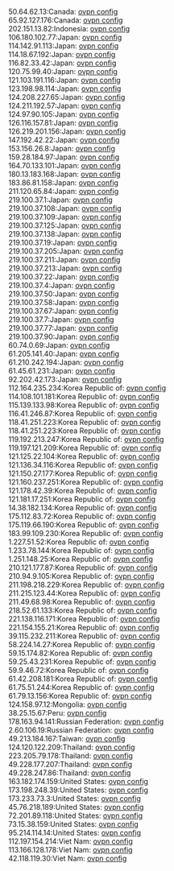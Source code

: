 50.64.62.13:Canada: [ovpn config](vpn/50_64_62_13.ovpn)  
65.92.127.176:Canada: [ovpn config](vpn/65_92_127_176.ovpn)  
202.151.13.82:Indonesia: [ovpn config](vpn/202_151_13_82.ovpn)  
106.180.102.77:Japan: [ovpn config](vpn/106_180_102_77.ovpn)  
114.142.91.113:Japan: [ovpn config](vpn/114_142_91_113.ovpn)  
114.18.67.192:Japan: [ovpn config](vpn/114_18_67_192.ovpn)  
116.82.33.42:Japan: [ovpn config](vpn/116_82_33_42.ovpn)  
120.75.99.40:Japan: [ovpn config](vpn/120_75_99_40.ovpn)  
121.103.191.116:Japan: [ovpn config](vpn/121_103_191_116.ovpn)  
123.198.98.114:Japan: [ovpn config](vpn/123_198_98_114.ovpn)  
124.208.227.65:Japan: [ovpn config](vpn/124_208_227_65.ovpn)  
124.211.192.57:Japan: [ovpn config](vpn/124_211_192_57.ovpn)  
124.97.90.105:Japan: [ovpn config](vpn/124_97_90_105.ovpn)  
126.116.157.81:Japan: [ovpn config](vpn/126_116_157_81.ovpn)  
126.219.201.156:Japan: [ovpn config](vpn/126_219_201_156.ovpn)  
147.192.42.22:Japan: [ovpn config](vpn/147_192_42_22.ovpn)  
153.156.26.8:Japan: [ovpn config](vpn/153_156_26_8.ovpn)  
159.28.184.97:Japan: [ovpn config](vpn/159_28_184_97.ovpn)  
164.70.133.101:Japan: [ovpn config](vpn/164_70_133_101.ovpn)  
180.13.183.168:Japan: [ovpn config](vpn/180_13_183_168.ovpn)  
183.86.81.158:Japan: [ovpn config](vpn/183_86_81_158.ovpn)  
211.120.65.84:Japan: [ovpn config](vpn/211_120_65_84.ovpn)  
219.100.37.1:Japan: [ovpn config](vpn/219_100_37_1.ovpn)  
219.100.37.108:Japan: [ovpn config](vpn/219_100_37_108.ovpn)  
219.100.37.109:Japan: [ovpn config](vpn/219_100_37_109.ovpn)  
219.100.37.125:Japan: [ovpn config](vpn/219_100_37_125.ovpn)  
219.100.37.138:Japan: [ovpn config](vpn/219_100_37_138.ovpn)  
219.100.37.19:Japan: [ovpn config](vpn/219_100_37_19.ovpn)  
219.100.37.205:Japan: [ovpn config](vpn/219_100_37_205.ovpn)  
219.100.37.211:Japan: [ovpn config](vpn/219_100_37_211.ovpn)  
219.100.37.213:Japan: [ovpn config](vpn/219_100_37_213.ovpn)  
219.100.37.22:Japan: [ovpn config](vpn/219_100_37_22.ovpn)  
219.100.37.4:Japan: [ovpn config](vpn/219_100_37_4.ovpn)  
219.100.37.50:Japan: [ovpn config](vpn/219_100_37_50.ovpn)  
219.100.37.58:Japan: [ovpn config](vpn/219_100_37_58.ovpn)  
219.100.37.67:Japan: [ovpn config](vpn/219_100_37_67.ovpn)  
219.100.37.7:Japan: [ovpn config](vpn/219_100_37_7.ovpn)  
219.100.37.77:Japan: [ovpn config](vpn/219_100_37_77.ovpn)  
219.100.37.90:Japan: [ovpn config](vpn/219_100_37_90.ovpn)  
60.74.0.69:Japan: [ovpn config](vpn/60_74_0_69.ovpn)  
61.205.141.40:Japan: [ovpn config](vpn/61_205_141_40.ovpn)  
61.210.242.194:Japan: [ovpn config](vpn/61_210_242_194.ovpn)  
61.45.61.231:Japan: [ovpn config](vpn/61_45_61_231.ovpn)  
92.202.42.173:Japan: [ovpn config](vpn/92_202_42_173.ovpn)  
112.164.235.234:Korea Republic of: [ovpn config](vpn/112_164_235_234.ovpn)  
114.108.101.181:Korea Republic of: [ovpn config](vpn/114_108_101_181.ovpn)  
115.139.133.98:Korea Republic of: [ovpn config](vpn/115_139_133_98.ovpn)  
116.41.246.87:Korea Republic of: [ovpn config](vpn/116_41_246_87.ovpn)  
118.41.251.223:Korea Republic of: [ovpn config](vpn/118_41_251_223.ovpn)  
118.41.251.223:Korea Republic of: [ovpn config](vpn/118_41_251_223.ovpn)  
119.192.213.247:Korea Republic of: [ovpn config](vpn/119_192_213_247.ovpn)  
119.197.121.209:Korea Republic of: [ovpn config](vpn/119_197_121_209.ovpn)  
121.125.22.104:Korea Republic of: [ovpn config](vpn/121_125_22_104.ovpn)  
121.136.34.116:Korea Republic of: [ovpn config](vpn/121_136_34_116.ovpn)  
121.150.27.177:Korea Republic of: [ovpn config](vpn/121_150_27_177.ovpn)  
121.160.237.251:Korea Republic of: [ovpn config](vpn/121_160_237_251.ovpn)  
121.178.42.39:Korea Republic of: [ovpn config](vpn/121_178_42_39.ovpn)  
121.181.17.251:Korea Republic of: [ovpn config](vpn/121_181_17_251.ovpn)  
14.38.182.134:Korea Republic of: [ovpn config](vpn/14_38_182_134.ovpn)  
175.112.83.72:Korea Republic of: [ovpn config](vpn/175_112_83_72.ovpn)  
175.119.66.190:Korea Republic of: [ovpn config](vpn/175_119_66_190.ovpn)  
183.99.109.230:Korea Republic of: [ovpn config](vpn/183_99_109_230.ovpn)  
1.227.51.52:Korea Republic of: [ovpn config](vpn/1_227_51_52.ovpn)  
1.233.78.144:Korea Republic of: [ovpn config](vpn/1_233_78_144.ovpn)  
1.251.148.25:Korea Republic of: [ovpn config](vpn/1_251_148_25.ovpn)  
210.121.177.87:Korea Republic of: [ovpn config](vpn/210_121_177_87.ovpn)  
210.94.9.105:Korea Republic of: [ovpn config](vpn/210_94_9_105.ovpn)  
211.198.218.229:Korea Republic of: [ovpn config](vpn/211_198_218_229.ovpn)  
211.215.123.44:Korea Republic of: [ovpn config](vpn/211_215_123_44.ovpn)  
211.49.68.98:Korea Republic of: [ovpn config](vpn/211_49_68_98.ovpn)  
218.52.61.133:Korea Republic of: [ovpn config](vpn/218_52_61_133.ovpn)  
221.138.116.171:Korea Republic of: [ovpn config](vpn/221_138_116_171.ovpn)  
221.154.155.21:Korea Republic of: [ovpn config](vpn/221_154_155_21.ovpn)  
39.115.232.211:Korea Republic of: [ovpn config](vpn/39_115_232_211.ovpn)  
58.224.14.27:Korea Republic of: [ovpn config](vpn/58_224_14_27.ovpn)  
59.15.174.82:Korea Republic of: [ovpn config](vpn/59_15_174_82.ovpn)  
59.25.43.231:Korea Republic of: [ovpn config](vpn/59_25_43_231.ovpn)  
59.9.46.72:Korea Republic of: [ovpn config](vpn/59_9_46_72.ovpn)  
61.42.208.181:Korea Republic of: [ovpn config](vpn/61_42_208_181.ovpn)  
61.75.51.244:Korea Republic of: [ovpn config](vpn/61_75_51_244.ovpn)  
61.79.13.156:Korea Republic of: [ovpn config](vpn/61_79_13_156.ovpn)  
124.158.97.12:Mongolia: [ovpn config](vpn/124_158_97_12.ovpn)  
38.25.15.67:Peru: [ovpn config](vpn/38_25_15_67.ovpn)  
178.163.94.141:Russian Federation: [ovpn config](vpn/178_163_94_141.ovpn)  
2.60.106.19:Russian Federation: [ovpn config](vpn/2_60_106_19.ovpn)  
49.213.184.167:Taiwan: [ovpn config](vpn/49_213_184_167.ovpn)  
124.120.122.209:Thailand: [ovpn config](vpn/124_120_122_209.ovpn)  
223.205.79.178:Thailand: [ovpn config](vpn/223_205_79_178.ovpn)  
49.228.177.207:Thailand: [ovpn config](vpn/49_228_177_207.ovpn)  
49.228.247.86:Thailand: [ovpn config](vpn/49_228_247_86.ovpn)  
163.182.174.159:United States: [ovpn config](vpn/163_182_174_159.ovpn)  
173.198.248.39:United States: [ovpn config](vpn/173_198_248_39.ovpn)  
173.233.73.3:United States: [ovpn config](vpn/173_233_73_3.ovpn)  
45.76.218.189:United States: [ovpn config](vpn/45_76_218_189.ovpn)  
72.201.89.118:United States: [ovpn config](vpn/72_201_89_118.ovpn)  
73.15.38.159:United States: [ovpn config](vpn/73_15_38_159.ovpn)  
95.214.114.14:United States: [ovpn config](vpn/95_214_114_14.ovpn)  
112.197.154.214:Viet Nam: [ovpn config](vpn/112_197_154_214.ovpn)  
113.166.128.178:Viet Nam: [ovpn config](vpn/113_166_128_178.ovpn)  
42.118.119.30:Viet Nam: [ovpn config](vpn/42_118_119_30.ovpn)  
